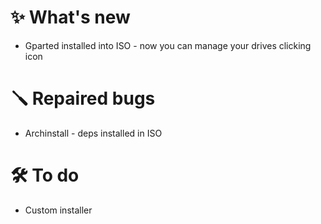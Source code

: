 # ✨ What's new
- Gparted installed into ISO - now you can manage your drives clicking icon

# 🪛 Repaired bugs
- Archinstall - deps installed in ISO

# 🛠️ To do
- Custom installer